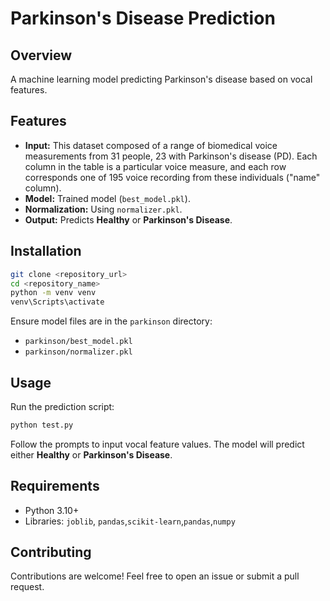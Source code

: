 # Parkinson's Disease Prediction

## Overview
A machine learning model predicting Parkinson's disease based on vocal features.

## Features
- **Input:** This dataset composed of a range of biomedical voice measurements from 31 people, 23 with Parkinson's disease (PD). Each column in the table is a particular voice measure, and each row corresponds one of 195 voice recording from these individuals ("name" column).
- **Model:** Trained model (`best_model.pkl`).
- **Normalization:** Using `normalizer.pkl`.
- **Output:** Predicts **Healthy** or **Parkinson's Disease**.

## Installation
```bash
git clone <repository_url>
cd <repository_name>
python -m venv venv
venv\Scripts\activate
```

Ensure model files are in the `parkinson` directory:
- `parkinson/best_model.pkl`
- `parkinson/normalizer.pkl`

## Usage
Run the prediction script:
```bash
python test.py
```
Follow the prompts to input vocal feature values. The model will predict either **Healthy** or **Parkinson's Disease**.

## Requirements
- Python 3.10+
- Libraries: `joblib`, `pandas`,`scikit-learn`,`pandas`,`numpy`
  
## Contributing
Contributions are welcome! Feel free to open an issue or submit a pull request.
